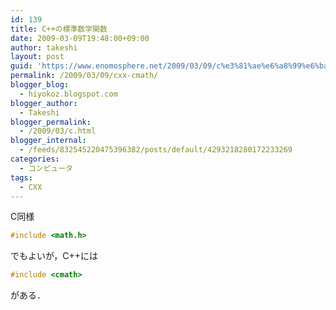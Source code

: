 ```yaml
---
id: 139
title: C++の標準数学関数
date: 2009-03-09T19:48:00+09:00
author: takeshi
layout: post
guid: 'https://www.enomosphere.net/2009/03/09/c%e3%81%ae%e6%a8%99%e6%ba%96%e6%95%b0%e5%ad%a6%e9%96%a2%e6%95%b0/'
permalink: /2009/03/09/cxx-cmath/
blogger_blog:
  - hiyokoz.blogspot.com
blogger_author:
  - Takeshi
blogger_permalink:
  - /2009/03/c.html
blogger_internal:
  - /feeds/832545220475396382/posts/default/4293218280172233269
categories:
  - コンピュータ
tags:
  - CXX
---
```

<!--more-->

C同様

```c++
#include <math.h>
```

でもよいが，C++には

```c++
#include <cmath>
```

がある．
